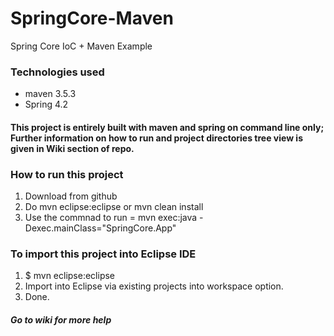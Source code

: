 # SpringCore-Maven
Spring Core IoC + Maven Example

### Technologies used
* maven 3.5.3
* Spring 4.2

#### This project is entirely built with maven and spring on command line only; Further information on how to run and project directories tree view is given in Wiki section of repo.

### How to run this project
1. Download from github
2. Do mvn eclipse:eclipse or mvn clean install
3. Use the commnad to run = mvn exec:java -Dexec.mainClass="SpringCore.App"

### To import this project into Eclipse IDE

1. $ mvn eclipse:eclipse
2. Import into Eclipse via existing projects into workspace option.
3. Done.



##### Go to wiki for more help
